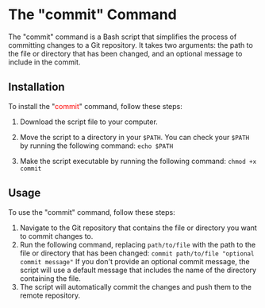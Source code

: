 # The "commit" Command

The "commit" command is a Bash script that simplifies the process of committing changes to a Git repository. It takes two arguments: the path to the file or directory that has been changed, and an optional message to include in the commit.

## Installation

To install the "<span style="color:red">commit</span>" command, follow these steps:

1. Download the script file to your computer.
2. Move the script to a directory in your `$PATH`. You can check your `$PATH` by running the following command:
`echo $PATH`

3. Make the script executable by running the following command:
`chmod +x commit`


## Usage

To use the "commit" command, follow these steps:

1. Navigate to the Git repository that contains the file or directory you want to commit changes to.
2. Run the following command, replacing `path/to/file` with the path to the file or directory that has been changed:
`commit path/to/file "optional commit message"`
If you don't provide an optional commit message, the script will use a default message that includes the name of the directory containing the file.
3. The script will automatically commit the changes and push them to the remote repository.



